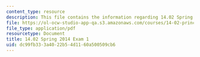 ```yaml
---
content_type: resource
description: This file contains the information regarding 14.02 Spring 2014 Exam 1.
file: https://ol-ocw-studio-app-qa.s3.amazonaws.com/courses/14-02-principles-of-macroeconomics-spring-2014/dc99fb333a4022b54d1160a500509cb6_MIT14_02S14_Exam1.pdf
file_type: application/pdf
resourcetype: Document
title: 14.02 Spring 2014 Exam 1
uid: dc99fb33-3a40-22b5-4d11-60a500509cb6
---
```

